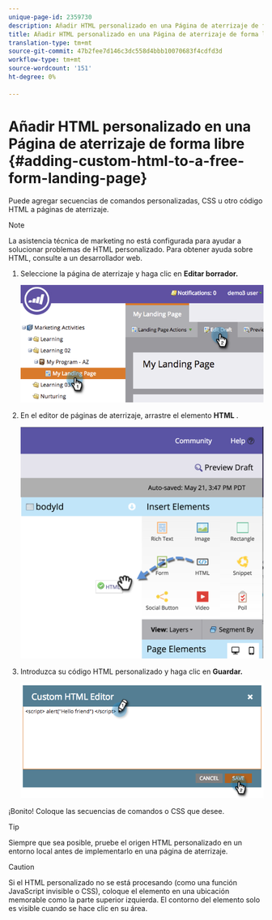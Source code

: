 ```yaml
---
unique-page-id: 2359730
description: Añadir HTML personalizado en una Página de aterrizaje de forma libre - Documentos de marketing - Documentación del producto
title: Añadir HTML personalizado en una Página de aterrizaje de forma libre
translation-type: tm+mt
source-git-commit: 47b2fee7d146c3dc558d4bbb10070683f4cdfd3d
workflow-type: tm+mt
source-wordcount: '151'
ht-degree: 0%

---
```



# Añadir HTML personalizado en una Página de aterrizaje de forma libre {#adding-custom-html-to-a-free-form-landing-page}

Puede agregar secuencias de comandos personalizadas, CSS u otro código HTML a páginas de aterrizaje.

>[!NOTE]
>
>La asistencia técnica de marketing no está configurada para ayudar a solucionar problemas de HTML personalizado. Para obtener ayuda sobre HTML, consulte a un desarrollador web.

1. Seleccione la página de aterrizaje y haga clic en **Editar borrador.**

   ![](assets/image2014-9-17-12-3a2-3a15.png)

1. En el editor de páginas de aterrizaje, arrastre el elemento **HTML** .

   ![](assets/image2015-5-21-15-3a52-3a42.png)

1. Introduzca su código HTML personalizado y haga clic en **Guardar.**

   ![](assets/image2014-9-17-12-3a3-3a39.png)

¡Bonito! Coloque las secuencias de comandos o CSS que desee.

>[!TIP]
>
>Siempre que sea posible, pruebe el origen HTML personalizado en un entorno local antes de implementarlo en una página de aterrizaje.

>[!CAUTION]
>
>Si el HTML personalizado no se está procesando (como una función JavaScript invisible o CSS), coloque el elemento en una ubicación memorable como la parte superior izquierda. El contorno del elemento solo es visible cuando se hace clic en su área.

